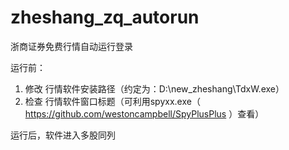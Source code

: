 # zheshang_zq_autorun
浙商证券免费行情自动运行登录

运行前：

 1. 修改 行情软件安装路径（约定为：D:\new_zheshang\TdxW.exe）
 2. 检查 行情软件窗口标题（可利用spyxx.exe（ https://github.com/westoncampbell/SpyPlusPlus ）查看）
    
运行后，软件进入多股同列

